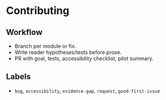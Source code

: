 # Contributing

## Workflow
- Branch per module or fix.
- Write reader hypotheses/tests before prose.
- PR with goal, tests, accessibility checklist, pilot summary.

## Labels
- `bug`, `accessibility`, `evidence-gap`, `request`, `good-first-issue`
